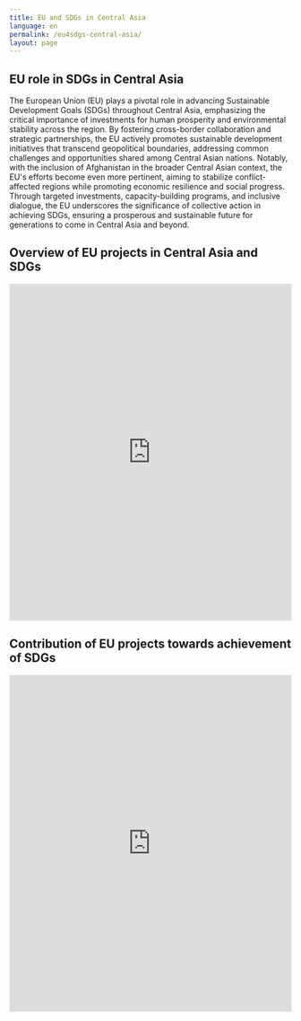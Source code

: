 ```yaml
---
title: EU and SDGs in Central Asia
language: en
permalink: /eu4sdgs-central-asia/
layout: page
---
```


## EU role in SDGs in Central Asia
The European Union (EU) plays a pivotal role in advancing Sustainable Development Goals (SDGs) throughout Central Asia, emphasizing the critical importance of investments for human prosperity and environmental stability across the region. By fostering cross-border collaboration and strategic partnerships, the EU actively promotes sustainable development initiatives that transcend geopolitical boundaries, addressing common challenges and opportunities shared among Central Asian nations. Notably, with the inclusion of Afghanistan in the broader Central Asian context, the EU's efforts become even more pertinent, aiming to stabilize conflict-affected regions while promoting economic resilience and social progress. Through targeted investments, capacity-building programs, and inclusive dialogue, the EU underscores the significance of collective action in achieving SDGs, ensuring a prosperous and sustainable future for generations to come in Central Asia and beyond.


## Overview of EU projects in Central Asia and SDGs
<iframe width="100%" height="600" src="https://lookerstudio.google.com/embed/reporting/b999e428-0616-4da1-af07-e450c9de6b2a/page/29mqD" frameborder="0" style="border:0" allowfullscreen sandbox="allow-storage-access-by-user-activation allow-scripts allow-same-origin allow-popups allow-popups-to-escape-sandbox"></iframe>


## Contribution of EU projects towards achievement of SDGs 
<iframe src="https://embed.kumu.io/d376984a933c24dd474cd90ed7d0bc99" width="100%" height="600" frameborder="0"></iframe>




